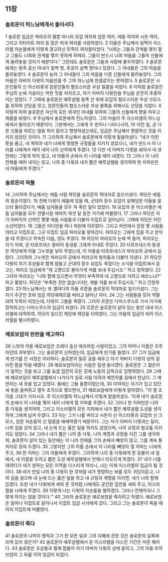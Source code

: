 ## 11장
### 솔로몬이 하느님에게서 돌아서다
1 솔로몬 임금은 파라오의 딸뿐 아니라 모압 여자와 암몬 여자, 에돔 여자와 시돈 여자, 그리고 히타이트 여자 등 많은 외국 여자를 사랑하였다.
2 이들은 주님께서 일찍이 이스라엘 자손들에게 이렇게 경고하신 민족의 여자들이었다. “너희는 그들과 관계를 맺지 말고 그들도 너희와 관계를 맺지 못하게 하여라. 그들이 반드시 너희 마음을 그들의 신들에게 돌려놓을 것이기 때문이다.” 그런데도 솔로몬은 그들과 사랑에 몰두하였다.
3 솔로몬에게는 왕족 출신 아내가 칠백 명, 후궁이 삼백 명이나 있었다. 그 아내들은 그의 마음을 돌려놓았다.
4 솔로몬이 늙자 그 아내들이 그의 마음을 다른 신들에게 돌려놓았다. 그의 마음은 아버지 다윗의 마음만큼 주 그의 하느님께 한결같지는 못하였다.
5 솔로몬은 시돈인들의 신 아스타롯과 암몬인들의 혐오스러운 우상 밀콤을 따랐다.
6 이처럼 솔로몬은 주님의 눈에 거슬리는 악한 짓을 저지르고, 자기 아버지 다윗만큼 주님을 온전히 추종하지는 않았다.
7 그때에 솔로몬은 예루살렘 동쪽 산 위에 모압의 혐오스러운 우상 크모스를 위하여 산당을 짓고, 암몬인들의 혐오스러운 우상 몰록을 위해서도 산당을 지었다.
8 이렇게 하여 솔로몬은 자신의 모든 외국인 아내를 위하여 그들의 신들에게 향을 피우고 제물을 바쳤다.
9 주님께서 솔로몬에게 진노하셨다. 그의 마음이 주 이스라엘의 하느님에게서 돌아섰기 때문이다. 그분께서는 그에게 두 번이나 나타나시어,
10 이런 일, 곧 다른 신들을 따르는 일을 하지 말라고 명령하셨는데도, 임금은 주님께서 명령하신 것을 지키지 않았던 것이다.
11 그리하여 주님께서 솔로몬에게 이렇게 말씀하셨다. “네가 이런 뜻을 품고, 내 계약과 내가 너에게 명령한 규정들을 지키지 않았으니, 내가 반드시 이 나라를 너에게서 떼어 내어 너의 신하에게 주겠다.
12 다만 네 아버지 다윗을 보아서 네 생전에는 그렇게 하지 않고, 네 아들의 손에서 이 나라를 떼어 내겠다.
13 그러나 이 나라 전체를 떼어 내지는 않고, 나의 종 다윗과 내가 뽑은 예루살렘을 생각하여 한 지파만은 네 아들에게 주겠다.”
### 솔로몬의 적들
14 그리하여 주님께서는 에돔 사람 하닷을 솔로몬의 적대자로 일으키셨다. 하닷은 에돔의 왕손이었다.
15 전에 다윗이 에돔에 있을 때, 군대의 장수 요압이 살해당한 이들을 묻으러 올라갔다가, 에돔 남자들을 모두 쳐 죽인 일이 있었다.
16 요압과 온 이스라엘은 에돔 남자들을 모두 전멸시킬 때까지 여섯 달 동안 거기에 머물렀다.
17 그러나 하닷은 자기 아버지의 신하인 몇몇 에돔 사람들과 더불어 이집트로 달아났다. 그때에 하닷은 어린 소년이었다.
18 그들은 미디안을 떠나 파란에 이르렀다. 그리고 파란에서 장정 몇 사람을 데리고 이집트로, 그곳 이집트 임금 파라오를 찾아갔다. 파라오는 그에게 집을 주고 양식을 대 주겠다고 약속한 다음, 땅도 주었다.
19 하닷이 파라오의 눈에 썩 들어, 파라오는 자기 처제, 곧 타흐프네스 왕비의 동생을 그에게 아내로 주었다.
20 타흐프네스의 동생은 하닷에게 아들 그누밧을 낳아 주었는데, 이 아들을 타흐프네스가 파라오의 궁에서 길렀다. 그리하여 그누밧은 파라오의 궁에서 파라오의 왕자들과 더불어 지냈다.
21 하닷은 다윗이 자기 조상들과 함께 잠들고 군대의 장수 요압도 죽었다는 소식을 이집트에서 듣고는, 파라오 임금에게 “제 고향으로 돌아가게 저를 보내 주십시오.” 하고 청하였다.
22 그러자 파라오는 “나와 함께 있으면서 무엇이 부족하여 네 고향으로 가려고 애쓰느냐?” 하고 물었다. 하닷은 “부족한 것은 없습니다만, 제발 저를 보내 주십시오.” 하고 간청하였다.
23 하느님께서는 또 엘야다의 아들 르존을 솔로몬의 적대자로 일으키셨다. 그는 자기 주군인 초바 임금 하닷에제르를 버리고 달아난 자다.
24 그는 사람들을 모아 약탈대의 두목이 되었는데, 다윗이 그들을 죽였다. 그러자 르존은 다마스쿠스로 가서 거기에 정착하고는 다마스쿠스의 임금이 되었다.
25 르존은 솔로몬이 살아 있는 동안 내내 이스라엘에 대적하여, 하닷이 일으킨 재앙에 재앙을 더하였다. 그는 아람의 임금이 되어 이스라엘을 멸시하였다.
### 예로보암의 반란을 예고하다
26 느밧의 아들 예로보암은 츠레다 출신 에프라임 사람이었고, 그의 어머니 이름은 츠루아인데 과부였다. 그는 솔로몬의 신하였는데, 임금에게 반기를 들었다.
27 그가 임금에게 반기를 든 사정은 이러하다. 솔로몬이 밀로 궁을 세우고 자기 아버지 다윗의 성의 갈라진 틈을 막을 때였다.
28 예로보암이라는 사람은 힘센 용사였다. 솔로몬은 그 젊은이가 일하는 것을 보고 그를 요셉 집안의 모든 강제 노동의 감독으로 임명하였다.
29 그때에 예로보암이 예루살렘에서 나가다가 실로 사람 아히야 예언자를 길에서 만났다. 그 예언자는 새 옷을 입고 있었다. 들에는 그들 둘뿐이었는데,
30 아히야는 자기가 입고 있던 새 옷을 움켜쥐고 열두 조각으로 찢으면서,
31 예로보암에게 이렇게 말하였다. “이 열 조각을 그대가 가지시오. 주 이스라엘의 하느님께서 이렇게 말씀하셨소. ‘이제 내가 솔로몬의 손에서 이 나라를 찢어 내어 너에게 열 지파를 주겠다.
32 그러나 한 지파만은 나의 종 다윗을 생각하여, 그리고 이스라엘의 모든 지파에서 내가 뽑은 예루살렘 도성을 생각하여 그에게 남겨 두겠다.
33 이는 그가 나를 버리고 시돈의 신 아스타롯과 모압의 신 크모스, 암몬 자손들의 신 밀콤을 예배하였기 때문이다. 그는 자기 아버지 다윗과는 달리, 나의 길을 걷지 않고, 내 눈에 드는 옳은 일을 하지도 않았으며, 나의 규정과 법규를 지키지도 않았다.
34 그러나 내가 뽑은 나의 종 다윗, 나의 계명과 규정을 지킨 그를 생각하여, 솔로몬이 살아 있는 동안에는 이 나라 전체를 그의 손에서 빼앗지 않고, 그를 계속 통치자로 앉혀 두겠다.
35 그렇지만 그의 아들 손에서 이 나라를 빼앗아 열 지파는 너에게 주고,
36 한 지파는 그의 아들에게 주겠다. 그리하여 나의 종 다윗에게 준 등불이 내 앞에서, 내 이름을 두려고 뽑은 도성 예루살렘에서 언제나 타오르게 하겠다.
37 내가 너를 데려다가 네가 원하는 모든 지역을 다스리게 하리니, 너는 이제 이스라엘의 임금이 될 것이다.
38 네가 만일 나의 종 다윗이 한 것처럼 내가 명령하는 바를 모두 귀담아듣고, 나의 길을 걸으며 내 눈에 드는 옳은 일을 하고 내 규정과 계명을 지키면, 내가 너와 함께 있겠다. 또한 내가 다윗에게 세워 준 것처럼 너에게도 굳건한 집안을 세워 주고, 이스라엘을 너에게 주겠다.
39 이렇게 나는 다윗의 자손들을 벌하겠다. 그러나 언제까지나 그렇게 하지는 않을 것이다.’”
40 그러자 솔로몬은 예로보암을 죽이려고 하였다. 예로보암은 일어나 이집트로 달아나서 이집트 임금 시삭에게 갔다. 그리고 그는 솔로몬이 죽을 때까지 이집트에 머물렀다.
### 솔로몬이 죽다
41 솔로몬의 나머지 행적과 그가 한 모든 일과 그의 지혜에 관한 것은 솔로몬의 실록에 쓰여 있지 않은가?
42 솔로몬이 예루살렘에서 온 이스라엘을 다스린 기간은 마흔 해이다.
43 솔로몬은 조상들과 함께 잠들어 자기 아버지 다윗의 성에 묻히고, 그의 아들 르하브암이 그 뒤를 이어 임금이 되었다.
